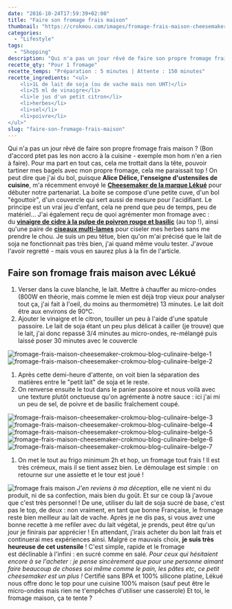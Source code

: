 ```yaml
---
date: "2016-10-24T17:59:39+02:00"
title: "Faire son fromage frais maison"
thumbnail: "https://crokmou.com/images/fromage-frais-maison-cheesemaker-crokmou-blog-culinaire-belge.jpg"
categories:
  - "Lifestyle"
tags:
  - "Shopping"
description: "Qui n'a pas un jour rêvé de faire son propre fromage frais maison ? Alice Délice... m'a récemment envoyé le Cheesemaker de la marque Lékué..."
recette_qty: "Pour 1 fromage"
recette_temps: "Préparation : 5 minutes | Attente : 150 minutes"
recette_ingredients: "<ul>
 	<li>1L de lait de soja (ou de vache mais non UHT)</li>
 	<li>25 ml de vinaigre</li>
 	<li>le jus d'un petit citron</li>
 	<li>herbes</li>
 	<li>sel</li>
 	<li>poivre</li>
</ul>"
slug: "faire-son-fromage-frais-maison"
---
```


Qui n'a pas un jour rêvé de faire son propre fromage frais maison ? (Bon d'accord ptet pas les non accro à la cuisine - exemple mon hom n'en a rien à faire). Pour ma part en tout cas, cela me trottait dans la tête, pouvoir tartiner mes bagels avec mon propre fromage, cela me paraissait top ! On peut dire que j'ai du bol, puisque **Alice Délice, l'enseigne d'ustensiles de cuisine**, m'a récemment envoyé le **[Cheesemaker de la marque Lékué](https://www.alicedelice.com/cuisson/kit-fromage-frais-livret-de-recette-1016444.html)** pour débuter notre partenariat. La boite se compose d'une petite cuve, d'un bol "égouttoir", d'un couvercle qui sert aussi de mesure pour l'acidifiant. Le principe est un vrai jeu d'enfant, cela ne prend que peu de temps, peu de matériel... J'ai également reçu de quoi agrémenter mon fromage avec : du **[vinaigre de cidre à la pulpe de poivron rouge et basilic](https://www.alicedelice.com/huile/vinaigre-de-cidre-a-la-pulpe-de-poivron-rouge-et-basilic-1016694.html)** (au top !), ainsi qu'une paire de **[ciseaux multi-lames](https://www.alicedelice.com/ciseaux-de-cuisine/ciseaux-a-herbes-1014616.html)** pour ciseler mes herbes sans me prendre le chou. Je suis un peu têtue, bien qu'on m'ai précisé que le lait de soja ne fonctionnait pas très bien, j'ai quand même voulu tester. J'avoue l'avoir regretté - mais vous en saurez plus à la fin de l'article.

## Faire son fromage frais maison avec Lékué 

1.  Verser dans la cuve blanche, le lait. Mettre à chauffer au micro-ondes (800W en théorie, mais comme le mien est déjà trop vieux pour analyser tout ça, j'ai fait à l'oeil, du moins au thermomètre) 13 minutes. Le lait doit être aux environs de 90°C.
2.  Ajouter le vinaigre et le citron, touiller un peu à l'aide d'une spatule passoire. Le lait de soja étant un peu plus délicat à cailler (je trouve) que le lait, j'ai donc repassé 3/4 minutes au micro-ondes, re-mélangé puis laissé poser 30 minutes avec le couvercle

![fromage-frais-maison-cheesemaker-crokmou-blog-culinaire-belge-1](https://crokmou.com/images/fromage-frais-maison-cheesemaker-crokmou-blog-culinaire-belge-1.jpg) ![fromage-frais-maison-cheesemaker-crokmou-blog-culinaire-belge-2](https://crokmou.com/images/fromage-frais-maison-cheesemaker-crokmou-blog-culinaire-belge-2.jpg)

1.  Après cette demi-heure d'attente, on voit bien la séparation des matières entre le "petit lait" de soja et le reste.
2.  On renverse ensuite le tout dans le panier passoire et nous voilà avec une texture plutôt onctueuse qu'on agrémente à notre sauce : ici j'ai mi un peu de sel, de poivre et de basilic fraîchement coupé.

![fromage-frais-maison-cheesemaker-crokmou-blog-culinaire-belge-3](https://crokmou.com/images/fromage-frais-maison-cheesemaker-crokmou-blog-culinaire-belge-3.jpg) ![fromage-frais-maison-cheesemaker-crokmou-blog-culinaire-belge-4](https://crokmou.com/images/fromage-frais-maison-cheesemaker-crokmou-blog-culinaire-belge-4.jpg) ![fromage-frais-maison-cheesemaker-crokmou-blog-culinaire-belge-5](https://crokmou.com/images/fromage-frais-maison-cheesemaker-crokmou-blog-culinaire-belge-5.jpg) ![fromage-frais-maison-cheesemaker-crokmou-blog-culinaire-belge-6](https://crokmou.com/images/fromage-frais-maison-cheesemaker-crokmou-blog-culinaire-belge-6.jpg) ![fromage-frais-maison-cheesemaker-crokmou-blog-culinaire-belge-7](https://crokmou.com/images/fromage-frais-maison-cheesemaker-crokmou-blog-culinaire-belge-7.jpg)

1.  On met le tout au frigo minimum 2h et hop, un fromage tout frais ! Il est très crémeux, mais il se tient assez bien. Le démoulage est simple : on retourne sur une assiette et le tour est joué !

![fromage frais maison](https://crokmou.com/images/fromage-frais-maison-cheesemaker-crokmou-blog-culinaire-belge-8.jpg) _J'en reviens à ma déception_, elle ne vient ni du produit, ni de sa confection, mais bien du goût. Et sur ce coup là j'avoue que c'est très personnel ! De une, utiliser du lait de soja sucré de base, c'est pas le top, de deux : non vraiment, en tant que bonne Française, le fromage reste bien meilleur au lait de vache. Après je ne dis pas, si vous avez une bonne recette à me refiler avec du lait végétal, je prends, peut être qu'un jour je finirais par apprécier ! En attendant, j'irais acheter du bon lait frais et continuerai mes expériences ainsi. Malgré ce mauvais choix, **je suis très heureuse de cet ustensile** ! C'est simple, rapide et le fromage est déclinable à l'infini : en sucré comme en salé. _Pour ceux qui hésitaient encore à se l'acheter : je pense sincèrement que pour une personne aimant faire beaucoup de choses soi même comme le pain, les pâtes etc, ce petit cheesemaker est un plus !_ Certifié sans BPA et 100% silicone platine, Lékué nous offre donc le top pour une cuisine 100% maison (sauf peut être le micro-ondes mais rien ne t'empêches d'utiliser une casserole) Et toi, le fromage maison, ça te tente ?